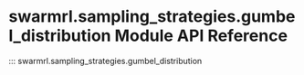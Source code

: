 # swarmrl.sampling_strategies.gumbel_distribution Module API Reference

::: swarmrl.sampling_strategies.gumbel_distribution
